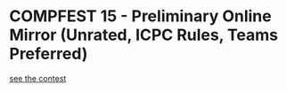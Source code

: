 # COMPFEST 15 - Preliminary Online Mirror (Unrated, ICPC Rules, Teams Preferred)
[see the contest](https://codeforces.com/contest/1866)